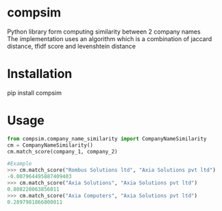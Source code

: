 compsim
==============

Python library form computing similarity between 2 company names<br />
The implementation uses an algorithm which is a combination of jaccard distance, 
tfidf score and levenshtein distance

Installation
============

pip install compsim

Usage
=====
```python
from compsim.company_name_similarity import CompanyNameSimilarity
cm = CompanyNameSimilarity()
cm.match_score(company_1, company_2)

#Example
>>> cm.match_score("Rombus Solutions ltd", "Axia Solutions pvt ltd")
-0.007964495887409403
>>> cm.match_score("Axia Solutions", "Axia Solutions pvt ltd")
0.808220063856011
>>> cm.match_score("Axia Computers", "Axia Solutions pvt ltd")
0.2897981866800011
```
